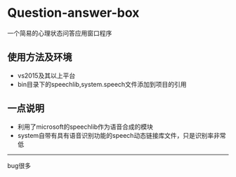 # Question-answer-box
一个简易的心理状态问答应用窗口程序
## 使用方法及环境
* vs2015及其以上平台
* bin目录下的speechlib,system.speech文件添加到项目的引用 
## 一点说明
* 利用了microsoft的speechlib作为语音合成的模块
* system自带有具有语音识别功能的speech动态链接库文件，只是识别率非常低
***
bug很多
